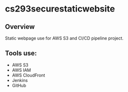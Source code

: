 # cs293securestaticwebsite

## Overview
Static webpage use for AWS S3 and CI/CD pipeline project.

## Tools use:
- AWS S3
- AWS IAM
- AWS CloudFront
- Jenkins
- GitHub
